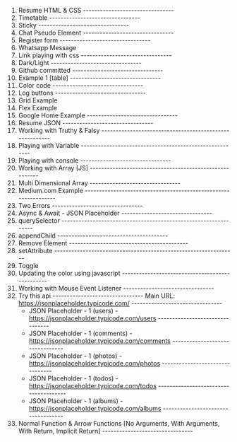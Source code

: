 1. Resume HTML & CSS --------------------------------
2. Timetable --------------------------------
3. Sticky --------------------------------
4. Chat Pseudo Element --------------------------------
5. Register form --------------------------------
6. Whatsapp Message 
7. Link playing with css --------------------------------
8. Dark/Light --------------------------------
9.  Github committed --------------------------------
10. Example 1 [table] --------------------------------
11. Color code --------------------------------
12. Log buttons --------------------------------
13. Grid Example
14. Flex Example
15. Google Home Example --------------------------------
16. Resume JSON --------------------------------
17. Working with Truthy & Falsy --------------------------------------------------------
18. Playing with Variable --------------------------------------------------------
19. Playing with console --------------------------------
20. Working with Array [JS] --------------------------------------------------------
21. Multi Dimensional Array --------------------------------
22. Medium.com Example ---------------------------------------------------------------- 
23. Two Errors --------------------------------
24. Async & Await - JSON Placeholder --------------------------------
25. querySelector ----------------------------------------------------------------
26. appendChild ---------------------------------------
27. Remove Element ------------------------------------------
28. setAttribute ----------------------------------------------------------------
29. Toggle 
30. Updating the color using javascript ------------------------------------------------
31. Working with Mouse Event Listener --------------------------------
32. Try this api --------------------------------
Main URL: https://jsonplaceholder.typicode.com/ --------------------------------
    - JSON Placeholder - 1 (users) - https://jsonplaceholder.typicode.com/users --------------------------------
    - JSON Placeholder - 1 (comments) - https://jsonplaceholder.typicode.com/comments --------------------------------
    - JSON Placeholder - 1 (photos) - https://jsonplaceholder.typicode.com/photos --------------------------------
    - JSON Placeholder - 1 (todos) - https://jsonplaceholder.typicode.com/todos --------------------------------------
    - JSON Placeholder - 1 (albums) - https://jsonplaceholder.typicode.com/albums -----------------------------------
1.  Normal Function & Arrow Functions [No Arguments, With Arguments, With Return, Implicit Return] --------------------------------